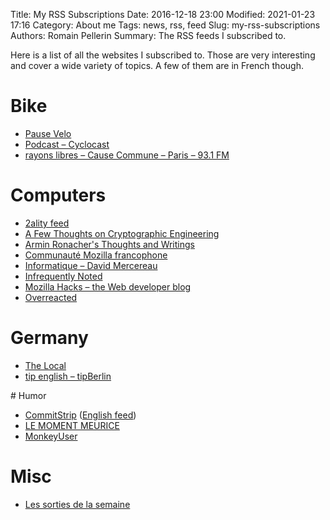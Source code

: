 Title: My RSS Subscriptions
Date: 2016-12-18 23:00
Modified: 2021-01-23 17:16
Category: About me
Tags: news, rss, feed 
Slug: my-rss-subscriptions
Authors: Romain Pellerin
Summary: The RSS feeds I subscribed to.

Here is a list of all the websites I subscribed to. Those are very interesting and cover a wide variety of topics. A few of them are in French though.

# Bike

- [Pause Velo](https://www.pausevelo.com/feed/)
- [Podcast – Cyclocast](http://www.cyclocast.fr/category/Podcast/feed/)
- [rayons libres – Cause Commune – Paris – 93.1 FM](https://cause-commune.fm/podcastfilter/rayons-libres/feed/)

# Computers

- [2ality feed](http://feeds.feedburner.com/2ality?format=xml)
- [A Few Thoughts on Cryptographic Engineering](http://blog.cryptographyengineering.com/feeds/posts/default)
- [Armin Ronacher's Thoughts and Writings](https://lucumr.pocoo.org/feed.atom)
- [Communauté Mozilla francophone](https://blog.mozfr.org/feed/atom)
- [Informatique – David Mercereau](http://www.mercereau.info/categorie/informatique/feed/)
- [Infrequently Noted](https://infrequently.org/feed/)
- [Mozilla Hacks – the Web developer blog](https://hacks.mozilla.org/feed/)
- [Overreacted](https://overreacted.io/rss.xml)

# Germany

- [The Local](https://feeds.thelocal.com/rss/de)
- [tip english – tipBerlin](https://www.tip-berlin.de/english/feed/)

# Humor

- [CommitStrip](http://www.commitstrip.com/fr/feed/) ([English feed](http://www.commitstrip.com/en/feed/))
- [LE MOMENT MEURICE](https://www.youtube.com/feeds/videos.xml?playlist_id=PLS9S-RWXlfOfL8I4LC54_AWqU-IWgsngH)
- [MonkeyUser](http://www.monkeyuser.com/feed.xml)

# Misc

- [Les sorties de la semaine](http://rss.allocine.fr/ac/cine/cettesemaine)
